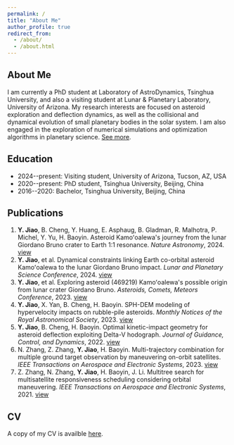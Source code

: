 ```yaml
---
permalink: /
title: "About Me"
author_profile: true
redirect_from: 
  - /about/
  - /about.html
---
```


## About Me

I am currently a PhD student at Laboratory of AstroDynamics, Tsinghua University, and also a visiting student at Lunar & Planetary Laboratory, University of Arizona. My research interests are focused on asteroid exploration and deflection dynamics, as well as the collisional and dynamical evolution of small planetary bodies in the solar system. I am also engaged in the exploration of numerical simulations and optimization algorithms in planetary science. [See more](https://jiaoyf-thu.github.io/research/).

## Education

+ 2024--present: Visiting student, University of Arizona, Tucson, AZ, USA
+ 2020--present: PhD student, Tsinghua University, Beijing, China
+ 2016--2020: Bachelor, Tsinghua University, Beijing, China

## Publications
1. **Y. Jiao**, B. Cheng, Y. Huang, E. Asphaug, B. Gladman, R. Malhotra, P. Michel, Y. Yu, H. Baoyin. Asteroid Kamoʻoalewa's journey from the lunar Giordano Bruno crater to Earth 1:1 resonance. *Nature Astronomy*, 2024. [view](https://www.nature.com/articles/s41550-024-02258-z)
2. **Y. Jiao**, et al. Dynamical constraints linking Earth co-orbital asteroid Kamoʻoalewa to the lunar Giordano Bruno impact. *Lunar and Planetary Science Conference*, 2024. [view](https://www.hou.usra.edu/meetings/lpsc2024/pdf/1973.pdf)
3. **Y. Jiao**, et al. Exploring asteroid (469219) Kamoʻoalewa's possible origin from lunar crater Giordano Bruno. *Asteroids, Comets, Meteors Conference*, 2023. [view](https://www.hou.usra.edu/meetings/acm2023/pdf/2195.pdf)
4. **Y. Jiao**, X. Yan, B. Cheng, H. Baoyin. SPH-DEM modeling of hypervelocity impacts on rubble-pile asteroids. *Monthly Notices of the Royal Astronomical Society*, 2023. [view](https://doi.org/10.1093/mnras/stad3888)
5. **Y. Jiao**, B. Cheng, H. Baoyin. Optimal kinetic-impact geometry for asteroid deflection exploiting Delta-V hodograph. *Journal of Guidance, Control, and Dynamics*, 2022. [view](https://arc.aiaa.org/doi/10.2514/1.G006876)
6. N. Zhang, Z. Zhang, **Y. Jiao**, H. Baoyin. Multi-trajectory combination for multiple ground target observation by maneuvering on-orbit satellites. *IEEE Transactions on Aerospace and Electronic Systems*, 2023. [view](https://doi.org/10.1109/TAES.2023.3303409)
7. Z. Zhang, N. Zhang, **Y. Jiao**, H. Baoyin, J. Li. Multitree search for multisatellite responsiveness scheduling considering orbital maneuvering. *IEEE Transactions on Aerospace and Electronic Systems*, 2021. [view](https://doi.org/10.1109/TAES.2021.3129723)

## <span id="cv">CV</span>
A copy of my CV is availble [here](https://jiaoyf-thu.github.io/files/Resume.pdf).
